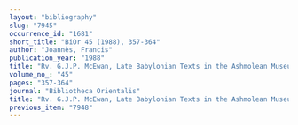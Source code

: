 ```yaml
---
layout: "bibliography"
slug: "7945"
occurrence_id: "1681"
short_title: "BiOr 45 (1988), 357-364"
author: "Joannès, Francis"
publication_year: "1988"
title: "Rv. G.J.P. McEwan, Late Babylonian Texts in the Ashmolean Museum (OECT 10, 1984)"
volume_no_: "45"
pages: "357-364"
journal: "Bibliotheca Orientalis"
title: "Rv. G.J.P. McEwan, Late Babylonian Texts in the Ashmolean Museum (OECT 10, 1984)"
previous_item: "7948"
---
```

